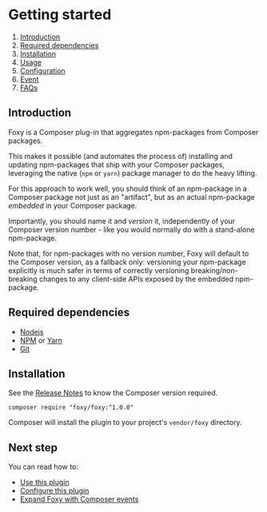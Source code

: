 Getting started
===============

1. [Introduction](index.md#introduction)
2. [Required dependencies](index.md#required-dependencies)
3. [Installation](index.md#installation)
4. [Usage](usage.md)
5. [Configuration](config.md)
6. [Event](events.md)
7. [FAQs](faqs.md)

## Introduction

Foxy is a Composer plug-in that aggregates npm-packages from Composer packages.

This makes it possible (and automates the process of) installing and updating npm-packages that ship with your Composer packages, leveraging the native (`npm` or `yarn`) package manager to do the heavy lifting.

For this approach to work well, you should think of an npm-package in a Composer package not just as an "artifact", but as an actual npm-package *embedded* in your Composer package.

Importantly, you should name it and *version* it, independently of your Composer version number - like you would normally do with a stand-alone npm-package.

Note that, for npm-packages with no version number, Foxy will default to the Composer version, as a fallback only: versioning your npm-package explicitly is much safer in terms of correctly versioning breaking/non-breaking changes to any client-side APIs exposed by the embedded npm-package.

## Required dependencies

- [Nodejs](https://nodejs.org)
- [NPM](https://www.npmjs.com) or [Yarn](https://yarnpkg.com)
- [Git](https://git-scm.com)

## Installation

See the [Release Notes](https://github.com/fxpio/foxy/releases)
to know the Composer version required.

```shell
composer require "foxy/foxy:^1.0.0"
```

Composer will install the plugin to your project's `vendor/foxy` directory.

## Next step

You can read how to:

- [Use this plugin](usage.md)
- [Configure this plugin](config.md)
- [Expand Foxy with Composer events](events.md)
